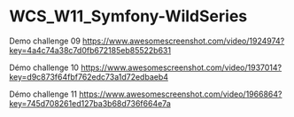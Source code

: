 # WCS_W11_Symfony-WildSeries

Demo challenge 09
https://www.awesomescreenshot.com/video/1924974?key=4a4c74a38c7d0fb672185eb85522b631

Démo challenge 10
https://www.awesomescreenshot.com/video/1937014?key=d9c873f64fbf762edc73a1d72edbaeb4

Démo challenge 11 
https://www.awesomescreenshot.com/video/1966864?key=745d708261ed127ba3b68d736f664e7a
